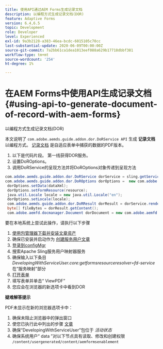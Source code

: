 ```yaml
---
title: 使用API通过AEM Forms生成记录文档
description: 以编程方式生成记录文档(DOR)
feature: Adaptive Forms
version: 6.4,6.5
topic: Development
role: Developer
level: Experienced
exl-id: 9a3b2128-a383-46ea-bcdc-6015105c70cc
last-substantial-update: 2020-06-09T00:00:00Z
source-git-commit: 7a2bb61ca1dea1013eef088a629b17718dbbf381
workflow-type: tm+mt
source-wordcount: '254'
ht-degree: 1%

---
```


# 在AEM Forms中使用API生成记录文档 {#using-api-to-generate-document-of-record-with-aem-forms}

以编程方式生成记录文档(DOR)

本文说明了 `com.adobe.aemds.guide.addon.dor.DoRService API` 生成 **记录文档** 以编程方式。 [记录文档](https://experienceleague.adobe.com/docs/experience-manager-65/forms/adaptive-forms-advanced-authoring/generate-document-of-record-for-non-xfa-based-adaptive-forms.html) 是自适应表单中捕获的数据的PDF版本。

1. 以下是代码片段。 第一线获得DOR服务。
1. 设置DoROptions。
1. 调用DoRService的呈现方法并将DoROptions对象传递到呈现方法

```java
com.adobe.aemds.guide.addon.dor.DoRService dorService = sling.getService(com.adobe.aemds.guide.addon.dor.DoRService.class);
com.adobe.aemds.guide.addon.dor.DoROptions dorOptions =  new com.adobe.aemds.guide.addon.dor.DoROptions();
 dorOptions.setData(dataXml);
 dorOptions.setFormResource(resource);
 java.util.Locale locale = new java.util.Locale("en");
 dorOptions.setLocale(locale);
 com.adobe.aemds.guide.addon.dor.DoRResult dorResult = dorService.render(dorOptions);
 byte[] fileBytes = dorResult.getContent();
 com.adobe.aemfd.docmanager.Document dorDocument = new com.adobe.aemfd.docmanager.Document(fileBytes);
```

要在本地系统上尝试此操作，请执行以下步骤

1. [使用包管理器下载并安装文章资产](assets/dor-with-api.zip)
1. 确保已安装并启动作为 [创建服务用户文章](service-user-tutorial-develop.md)
1. [登录到configMgr](http://localhost:4502/system/console/configMgr)
1. 搜索Apache Sling服务用户映射器服务
1. 确保输入以下条目 _DevelopingWithServiceUser.core:getformsresourceresolver=fd-service_ 在“服务映射”部分
1. [打开表单](http://localhost:4502/content/dam/formsanddocuments/sandbox/1201-borrower-payments/jcr:content?wcmmode=disabled)
1. 填写表单并单击“ ViewPDF”
1. 您应会在浏览器的新选项卡中看到DOR


**疑难解答提示**

PDF未显示在新的浏览器选项卡中：

1. 确保未阻止浏览器中的弹出窗口
1. 使您已执行此中列出的步骤 [文章](service-user-tutorial-develop.md)
1. 确保“DevelopingWithServiceUser”包位于 *活动状态*
1. 确保系统用户“ data ”对以下节点具有读取、修改和创建权限 `/content/usergenerated/content/aemformsenablement`
